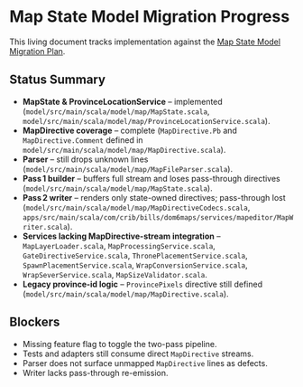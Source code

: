 # Map State Model Migration Progress


This living document tracks implementation against the [Map State Model Migration Plan](map_state_model_migration.md).

## Status Summary
- **MapState & ProvinceLocationService** – implemented (`model/src/main/scala/model/map/MapState.scala`, `model/src/main/scala/model/map/ProvinceLocationService.scala`).
- **MapDirective coverage** – complete (`MapDirective.Pb` and `MapDirective.Comment` defined in `model/src/main/scala/model/map/MapDirective.scala`).
- **Parser** – still drops unknown lines (`model/src/main/scala/model/map/MapFileParser.scala`).
- **Pass 1 builder** – buffers full stream and loses pass-through directives (`model/src/main/scala/model/map/MapState.scala`).
- **Pass 2 writer** – renders only state-owned directives; pass-through lost (`model/src/main/scala/model/map/MapDirectiveCodecs.scala`, `apps/src/main/scala/com/crib/bills/dom6maps/services/mapeditor/MapWriter.scala`).
- **Services lacking MapDirective-stream integration** – `MapLayerLoader.scala`, `MapProcessingService.scala`, `GateDirectiveService.scala`, `ThronePlacementService.scala`, `SpawnPlacementService.scala`, `WrapConversionService.scala`, `WrapSeverService.scala`, `MapSizeValidator.scala`.
- **Legacy province-id logic** – `ProvincePixels` directive still defined (`model/src/main/scala/model/map/MapDirective.scala`).

## Blockers
- Missing feature flag to toggle the two-pass pipeline.
- Tests and adapters still consume direct `MapDirective` streams.
- Parser does not surface unmapped `MapDirective` lines as defects.
- Writer lacks pass-through re-emission.
